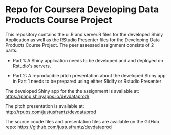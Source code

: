 # Repo for Coursera Developing Data Products Course Project

This repository contains the ui.R and server.R files for the developed Shiny Application as well as the RStudio Presenter files for the Developing Data Products Course Project. The peer assessed assignment consists of 2 parts. 

- Part 1: A Shiny application needs to be developed and and deployed on Rstudio's servers. 

- Part 2: A reproducible pitch presentation about the developed Shiny app in Part 1 needs to be prepared using either Slidify or Rstudio Presenter

The developed Shiny app for the the assignment is available at: https://phng.shinyapps.io/devdataprod/

The pitch presentation is available at: 
http://rpubs.com/justusfrantz/devdataprod

The source coude files and presentation files are available on the GitHub repo: https://github.com/justusfrantz/devdataprod

